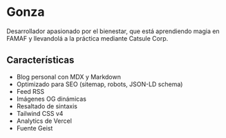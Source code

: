 # Gonza

Desarrollador apasionado por el bienestar, que está aprendiendo magia en FAMAF y llevandolá a la práctica mediante Catsule Corp.

## Características

- Blog personal con MDX y Markdown
- Optimizado para SEO (sitemap, robots, JSON-LD schema)
- Feed RSS
- Imágenes OG dinámicas
- Resaltado de sintaxis
- Tailwind CSS v4
- Analytics de Vercel
- Fuente Geist

